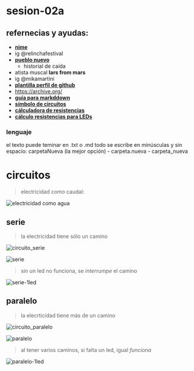 # sesion-02a

## refernecias y ayudas:

- **[nime](https://nime.org/)**
- ig @relinchafestival
- **[pueblo nuevo](https://pueblonuevo.cl/)**
    - historial de caída
- atista muscal **lars from mars**
- ig @mikamartini
- **[plantilla perfil de github](https://rahuldkjain.github.io/gh-profile-readme-generator/)**
- https://archive.org/
- **[guía para markddown](https://www.markdownguide.org/)**
- **[símbolo de circuitos](https://www.bbc.co.uk/bitesize/articles/zqryn9q#zfx44xs)**
- **[cálculadora de resistencias](https://www.digikey.com/es/resources/conversion-calculators/conversion-calculator-resistor-color-code)**
- **[cálculo resistencias para LEDs](https://www.digikey.com/es/resources/conversion-calculators/conversion-calculator-led-series-resistor)**

### lenguaje
el texto puede teminar en .txt o .md
todo se escribe en minúsculas y sin espacio: carpetaNueva (la mejor opción) - carpeta.nueva - carpeta_nueva

# circuitos

> electricidad como caudal:

![electricidad como agua](https://github.com/user-attachments/assets/409d76d9-0692-49e7-b1e2-c526d4dcaa46)

## serie

> la electricidad tiene sólo un camino

![circuito_serie](https://github.com/user-attachments/assets/29e140bf-9758-4f9b-9fb5-8225100049c5)

![serie](https://github.com/user-attachments/assets/6f4805bf-e14c-4189-91f9-4a6ad7e0b5ea)

> sin un led no funciona, se *interrumpe* el camino

![serie-1led](https://github.com/user-attachments/assets/1dfe5ce8-5c2b-4b14-8db8-8c7822c6f43c)

## paralelo

> la elecrticidad tiene más de un camino

![circuito_paralelo](https://github.com/user-attachments/assets/915beb7b-7355-4ea9-9687-fe1b132fead2)

![paralelo](https://github.com/user-attachments/assets/eaa238d4-d72e-48a9-b202-4f8c2cfaf5ff)

> al tener varios caminos, si falta un led, igual *funciona*

![paralelo-1led](https://github.com/user-attachments/assets/c6fe10f0-c192-40e1-9059-53dc7835328b)




